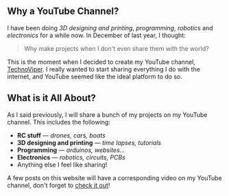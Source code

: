 ## Why a YouTube Channel?

I have been doing _3D designing and printing_, _programming_, _robotics_ and _electronics_ for a while now. In December of last year, I thought:

> Why make projects when I don't even share them with the world?

This is the moment when I decided to create my YouTube channel, [TechnoViper](https://www.youtube.com/channel/UCGj6pfxZ0XYJU29XNwXPPxg/featured).
I really wanted to start sharing everything I do with the internet, and YouTube seemed like the ideal platform to do so.

## What is it All About?

As I said previously, I will share a bunch of my projects on my YouTube channel. This includes the following:

- **RC stuff** &mdash; _drones, cars, boats_
- **3D designing and printing** &mdash; _time lapses, tutorials_
- **Programming** &mdash; _arduinos, websites..._
- **Electronics** &mdash; _robotics, circuits, PCBs_
- Anything else I feel like sharing!

A few posts on this website will have a corresponding video on my YouTube channel, don't forget to [check it out](https://www.youtube.com/channel/UCGj6pfxZ0XYJU29XNwXPPxg/featured)!
